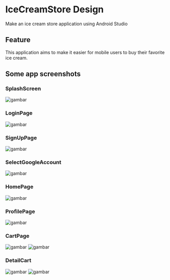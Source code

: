 # IceCreamStore Design 

Make an ice cream store application using Android Studio 

## Feature
 
This application aims to make it easier for mobile users to buy their favorite ice cream.

## Some app screenshots 
 
### SplashScreen
![gambar](./screenshots/pict1.png)

### LoginPage
![gambar](./screenshots/pict2.png)

### SignUpPage
![gambar](./screenshots/pict4.png)

### SelectGoogleAccount
![gambar](./screenshots/pict3.png)

### HomePage
![gambar](./screenshots/pict5.png)

### ProfilePage
![gambar](./screenshots/pict6.png)

### CartPage
![gambar](./screenshots/pict7.png)
![gambar](./screenshots/pict10.png)

### DetailCart
![gambar](./screenshots/pict8.png)
![gambar](./screenshots/pict9.png)
